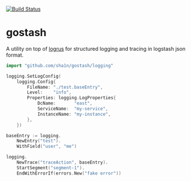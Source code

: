 [![Build Status](https://travis-ci.org/sha1n/gostash.svg?branch=master)](https://travis-ci.org/sha1n/gostash)

# gostash

A utility on top of [logrus](https://github.com/sirupsen/logrus) for structured logging and tracing in logstash json format. 

```go
import "github.com/sha1n/gostash/logging"

logging.SetLogConfig(
    logging.Config{
        FileName: "./test.baseEntry",
        Level:    "info",
        Properties: logging.LogProperties{
            DcName:       "east",
            ServiceName:  "my-service",
            InstanceName: "my-instance",
        },
    })

baseEntry := logging.
    NewEntry("test").
    WithField("user", "me")

logging.
    NewTrace("traceAction", baseEntry).
    StartSegment("segment-1").
    EndWithErrorIf(errors.New("fake error"))
```